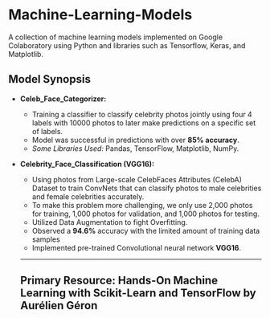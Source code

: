 # Machine-Learning-Models
A collection of machine learning models implemented on Google Colaboratory using Python and libraries such as Tensorflow, Keras, and Matplotlib.


## Model Synopsis

- **Celeb_Face_Categorizer:**
  - Training a classifier to classify celebrity photos jointly using four 4 labels with 10000 photos to later make predictions on a specific set of labels.
  - Model was successful in predictions with over **85% accuracy**.
  - *Some Libraries Used:* Pandas, TensorFlow, Matplotlib, NumPy.
  
- **Celebrity_Face_Classification (VGG16):**
  - Using photos from Large-scale CelebFaces Attributes (CelebA) Dataset to train ConvNets that can classify photos to male celebrities and female celebrities accurately.
  - To make this problem more challenging, we only use 2,000 photos for training, 1,000 photos for validation, and 1,000 photos for testing.
  - Utilized Data Augmentation to fight Overfitting.
  - Observed a **94.6%** accuracy with the limited amount of training data samples
  - Implemented pre-trained Convolutional neural network **VGG16**.
  
  
  ---
  Primary Resource: Hands-On Machine Learning with Scikit-Learn and TensorFlow by Aurélien Géron
  ---
 
 
  

